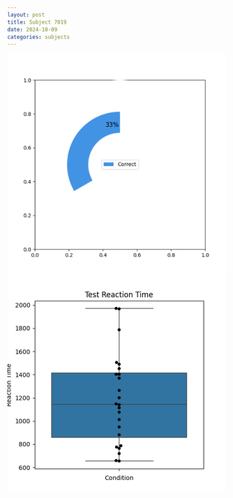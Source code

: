 ```yaml
---
layout: post
title: Subject 7019
date: 2024-10-09
categories: subjects
---
```


![](data/7019/run-6/7019_FN_acc_test.png)
![](data/7019/run-6/7019_FN_rt.png)
